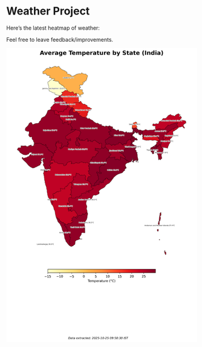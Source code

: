 # Weather Project

Here’s the latest heatmap of weather:

Feel free to leave feedback/improvements.

![India Heatmap](docs/assets/india_heatmap.png?v=FC5011)
